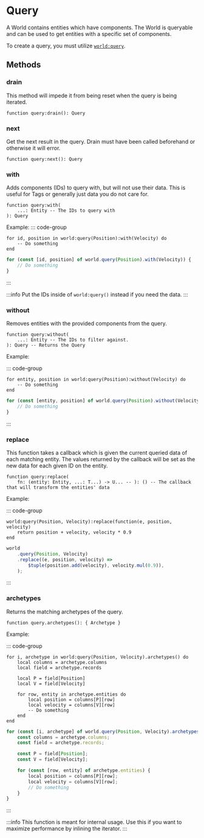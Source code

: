 # Query

A World contains entities which have components. The World is queryable and can be used to get entities with a specific set of components.

To create a query, you must utilize [`world:query`](world).

## Methods

### drain
This method will impede it from being reset when the query is being iterated.
```luau
function query:drain(): Query
```

### next
Get the next result in the query. Drain must have been called beforehand or otherwise it will error.
```luau
function query:next(): Query
```

### with
Adds components (IDs) to query with, but will not use their data. This is useful for Tags or generally just data you do not care for.

```luau
function query:with(
    ...: Entity -- The IDs to query with
): Query
```

Example:
::: code-group

```luau [luau]
for id, position in world:query(Position):with(Velocity) do
    -- Do something
end
```

```ts [typescript]
for (const [id, position] of world.query(Position).with(Velocity)) {
    // Do something
}
```

:::

:::info
Put the IDs inside of `world:query()` instead if you need the data.
:::

### without
Removes entities with the provided components from the query.

```luau
function query:without(
    ...: Entity -- The IDs to filter against.
): Query -- Returns the Query
```

Example:

::: code-group
```luau [luau]
for entity, position in world:query(Position):without(Velocity) do
    -- Do something
end
```

```ts [typescript]
for (const [entity, position] of world.query(Position).without(Velocity)) {
    // Do something
}
```
:::

### replace
This function takes a callback which is given the current queried data of each matching entity. The values returned by the callback will be set as the new data for each given ID on the entity.
```luau
function query:replace(
    fn: (entity: Entity, ...: T...) -> U... -- ): () -- The callback that will transform the entities' data
```

Example:

::: code-group
```luau [luau]
world:query(Position, Velocity):replace(function(e, position, velocity)
    return position + velocity, velocity * 0.9
end
```

```ts [typescript]
world
    .query(Position, Velocity)
    .replace((e, position, velocity) =>
        $tuple(position.add(velocity), velocity.mul(0.9)),
    );
```
:::

### archetypes
Returns the matching archetypes of the query.
```luau
function query.archetypes(): { Archetype }
```

Example:

::: code-group
```luau [luau]
for i, archetype in world:query(Position, Velocity).archetypes() do
    local columns = archetype.columns
    local field = archetype.records

    local P = field[Position]
    local V = field[Velocity]

    for row, entity in archetype.entities do
        local position = columns[P][row]
        local velocity = columns[V][row]
        -- Do something
    end
end
```

```ts [typescript]
for (const [i, archetype] of world.query(Position, Velocity).archetypes()) {
    const columns = archetype.columns;
    const field = archetype.records;

    const P = field[Position];
    const V = field[Velocity];

    for (const [row, entity] of archetype.entities) {
        local position = columns[P][row];
        local velocity = columns[V][row];
        // Do something
    }
}
```
:::

:::info
This function is meant for internal usage. Use this if you want to maximize performance by inlining the iterator.
:::
